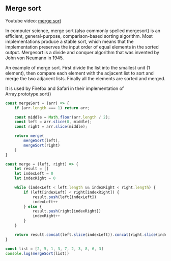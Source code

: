 ## Merge sort

Youtube video: [merge sort](https://www.youtube.com/watch?v=ZRPoEKHXTJg)

In computer science, merge sort (also commonly spelled mergesort) is an efficient, general-purpose, comparison-based sorting algorithm. Most implementations produce a stable sort, which means that the implementation preserves the input order of equal elements in the sorted output. Mergesort is a divide and conquer algorithm that was invented by John von Neumann in 1945.

An example of merge sort. First divide the list into the smallest unit (1 element), then compare each element with the adjacent list to sort and merge the two adjacent lists. Finally all the elements are sorted and merged.

It is used by Firefox and Safari in their implementation of Array.prototype.sort()

```js
const mergeSort = (arr) => {
    if (arr.length === 1) return arr;

    const middle = Math.floor(arr.length / 2);
    const left = arr.slice(0, middle);
    const right = arr.slice(middle);

    return merge(
        mergeSort(left),
        mergeSort(right)
    )
}

const merge = (left, right) => {
    let result = []
    let indexLeft = 0
    let indexRight = 0

    while (indexLeft < left.length && indexRight < right.length) {
        if (left[indexLeft] < right[indexRight]) {
            result.push(left[indexLeft])
            indexLeft++
        } else {
            result.push(right[indexRight])
            indexRight++
        }
    }

    return result.concat(left.slice(indexLeft)).concat(right.slice(indexRight))
}

const list = [2, 5, 1, 3, 7, 2, 3, 8, 6, 3]
console.log(mergeSort(list))


```